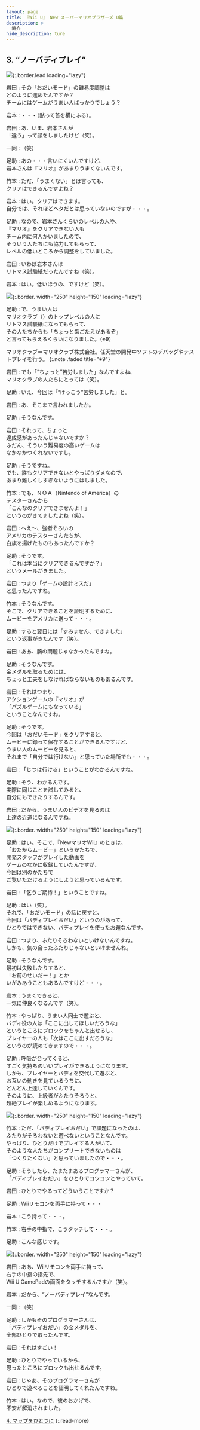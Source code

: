 ```yaml
---
layout: page
title: 『Wii U』 New スーパーマリオブラザーズ U篇
description: >
  简介
hide_description: ture
---
```


## 3. “ノーバディプレイ”

![](/interviews/jp/WiiU/hardware/vol7/img/mainvisual3.jpg){:.border.lead loading="lazy"}



岩田
: その「おだいモード」の難易度調整は<br>どのように進めたんですか？<br>チームにはゲームがうまい人ばっかりでしょう？

岩本
: ・・・（黙って首を横にふる）。

岩田
: あ、いま、岩本さんが<br>「違う」って顔をしましたけど（笑）。

一同
: （笑）

足助
: あの・・・言いにくいんですけど、<br>岩本さんは『マリオ』があまりうまくないんです。

竹本
: ただ、「うまくない」とは言っても、<br>クリアはできるんですよね？

岩本
: はい。クリアはできます。<br>自分では、それほどヘタだとは思っていないのですが・・・。

足助
: なので、岩本さんくらいのレベルの人や、<br>『マリオ』をクリアできない人も<br>チーム内に何人かいましたので、<br>そういう人たちにも協力してもらって、<br>レベルの低いところから調整をしていました。

岩田
: いわば岩本さんは<br>リトマス試験紙だったんですね（笑）。

岩本
: はい。低いほうの、ですけど（笑）。

![](/interviews/jp/WiiU/hardware/vol7/img/photo8.jpg){:.border. width="250" height="150"  loading="lazy"}


足助
: で、うまい人は<br>マリオクラブ（）のトップレベルの人に<br>リトマス試験紙になってもらって、<br>その人たちからも「ちょっと歯ごたえがあるぞ」<br>と言ってもらえるくらいになりました。（※9）

マリオクラブ＝マリオクラブ株式会社。任天堂の開発中ソフトのデバッグやテストプレイを行う。
{:.note .faded title="※9"}

岩田
: でも「“ちょっと”苦労しました」なんですよね、<br>マリオクラブの人たちにとっては（笑）。

足助
: いえ、今回は「“けっこう”苦労しました」と。

岩田
: あ、そこまで言われましたか。

足助
: そうなんです。

岩田
: それって、ちょっと<br>達成感があったんじゃないですか？<br>ふだん、そういう難易度の高いゲームは<br>なかなかつくれないですし。

足助
: そうですね。<br>でも、誰もクリアできないとやっぱりダメなので、<br>あまり難しくしすぎないようにはしました。

竹本
: でも、ＮＯＡ（Nintendo of America）の<br>テスターさんから<br>「こんなのクリアできませんよ！」<br>というのがきてましたよね（笑）。

岩田
: へえ～、強者ぞろいの<br>アメリカのテスターさんたちが、<br>白旗を揚げたものもあったんですか？

足助
: そうです。<br>「これは本当にクリアできるんですか？」<br>というメールがきました。

岩田
: つまり「ゲームの設計ミスだ」<br>と思ったんですね。

竹本
: そうなんです。<br>そこで、クリアできることを証明するために、<br>ムービーをアメリカに送って・・・。

足助
: すると翌日には「すみません、できました」<br>という返事がきたんです（笑）。

岩田
: ああ、腕の問題じゃなかったんですね。

足助
: そうなんです。<br>金メダルを取るためには、<br>ちょっと工夫をしなければならないものもあるんです。

岩田
: それはつまり、<br>アクションゲームの『マリオ』が<br>「パズルゲームにもなっている」<br>ということなんですね。

足助
: そうです。<br>今回は「おだいモード」をクリアすると、<br>ムービーに録って保存することができるんですけど、<br>うまい人のムービーを見ると、<br>それまで「自分では行けない」と思っていた場所でも・・・。

岩田
: 「じつは行ける」ということがわかるんですね。

足助
: そう、わかるんです。<br>実際に同じことを試してみると、<br>自分にもできたりするんです。

岩田
: だから、うまい人のビデオを見るのは<br>上達の近道になるんですね。

![](/interviews/jp/WiiU/hardware/vol7/img/photo9.jpg){:.border. width="250" height="150"  loading="lazy"}


足助
: はい。そこで、『NewマリオWii』のときは、<br>「おたからムービー」というかたちで、<br>開発スタッフがプレイした動画を<br>ゲームのなかに収録していたんですが、<br>今回は別のかたちで<br>ご覧いただけるようにしようと思っているんです。

岩田
: 「乞うご期待！」ということですね。

足助
: はい（笑）。<br>それで、「おだいモード」の話に戻すと、<br>今回は「バディプレイおだい」というのがあって、<br>ひとりではできない、バディプレイを使ったお題なんです。

岩田
: つまり、ふたりそろわないといけないんですね。<br>しかも、気の合ったふたりじゃないといけませんね。

足助
: そうなんです。<br>最初は失敗したりすると、<br>「お前のせいだー！」とか<br>いがみあうこともあるんですけど・・・。

岩本
: うまくできると、<br>一気に仲良くなるんです（笑）。

竹本
: やっぱり、うまい人同士で遊ぶと、<br>バディ役の人は「ここに出してほしいだろうな」<br>というところにブロックをちゃんと出せるし、<br>プレイヤーの人も「次はここに出すだろうな」<br>というのが読めてきますので・・・。

足助
: 呼吸が合ってくると、<br>すごく気持ちのいいプレイができるようになります。<br>しかも、プレイヤーとバディを交代して遊ぶと、<br>お互いの動きを見ているうちに、<br>どんどん上達していくんです。<br>そのように、上級者がふたりそろうと、<br>超絶プレイが楽しめるようになります。

![](/interviews/jp/WiiU/hardware/vol7/img/photo10.jpg){:.border. width="250" height="150"  loading="lazy"}


竹本
: ただ、「バディプレイおだい」で課題になったのは、<br>ふたりがそろわないと遊べないということなんです。<br>やっぱり、ひとりだけでプレイする人がいて、<br>そのような人たちがコンプリートできないものは<br>「つくりたくない」と思っていましたので・・・。

足助
: そうしたら、たまたまあるプログラマーさんが、<br>「バディプレイおだい」をひとりでコツコツとやっていて。

岩田
: ひとりでやるってどういうことですか？

足助
: Wiiリモコンを両手に持って・・・

岩本
: こう持って・・・。

竹本
: 右手の中指で、こうタッチして・・・。

足助
: こんな感じです。

![](/interviews/jp/WiiU/hardware/vol7/img/photo11.jpg){:.border. width="250" height="150"  loading="lazy"}


岩田
: ああ、Wiiリモコンを両手に持って、<br>右手の中指の指先で、<br>Wii U GamePadの画面をタッチするんですか（笑）。

岩本
: だから、“ノーバディプレイ”なんです。

一同
: （笑）

足助
: しかもそのプログラマーさんは、<br>「バディプレイおだい」の金メダルを、<br>全部ひとりで取ったんです。

岩田
: それはすごい！

足助
: ひとりでやっているから、<br>思ったところにブロックも出せるんです。

岩田
: じゃあ、そのプログラマーさんが<br>ひとりで遊べることを証明してくれたんですね。

竹本
: はい。なので、彼のおかげで、<br>不安が解消されました。


[4. マップをひとつに](4.md)
{:.read-more}